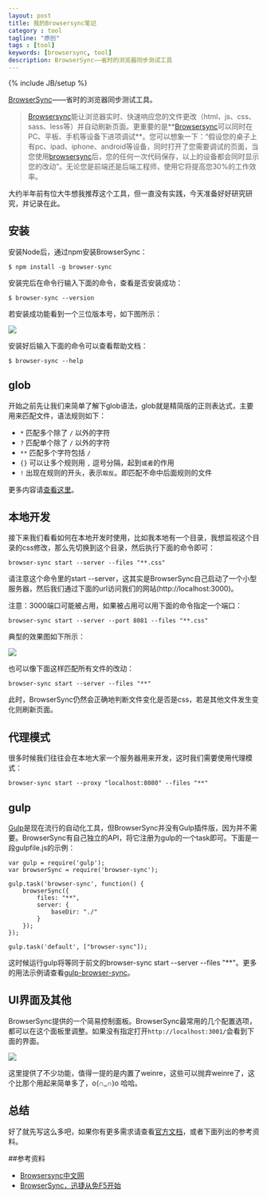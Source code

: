 ```yaml
---
layout: post
title: 我的Browsersync笔记
category : tool
tagline: "原创"
tags : [tool]
keywords: [browsersync, tool]
description: BrowserSync——省时的浏览器同步测试工具
---
```

{% include JB/setup %}

[BrowserSync][1]——省时的浏览器同步测试工具。

> [Browsersync][1]能让浏览器实时、快速响应您的文件更改（html、js、css、sass、less等）并自动刷新页面。更重要的是**[Browsersync][1]可以同时在PC、平板、手机等设备下进项调试**。您可以想象一下：“假设您的桌子上有pc、ipad、iphone、android等设备，同时打开了您需要调试的页面，当您使用[browsersync][1]后，您的任何一次代码保存，以上的设备都会同时显示您的改动”。无论您是前端还是后端工程师，使用它将提高您30%的工作效率。

大约半年前有位大牛想我推荐这个工具，但一直没有实践，今天准备好好研究研究，并记录在此。

## 安装
安装Node后，通过npm安装BrowserSync：

	$ npm install -g browser-sync

安装完后在命令行输入下面的命令，查看是否安装成功：

	$ browser-sync --version

若安装成功能看到一个三位版本号，如下图所示：

![]({{BLOG_IMG}}/187.png)

安装好后输入下面的命令可以查看帮助文档：

	$ browser-sync --help

## glob
开始之前先让我们来简单了解下glob语法，glob就是精简版的正则表达式，主要用来匹配文件，语法规则如下：

- `*` 匹配多个除了 `/` 以外的字符
- `?` 匹配单个除了 `/` 以外的字符
- `**` 匹配多个字符包括 `/`
- `{}` 可以让多个规则用 `,` 逗号分隔，起到`或者`的作用
- `!` 出现在规则的开头，表示`取反`。即匹配不命中后面规则的文件

更多内容请[查看这里](https://github.com/isaacs/node-glob)。

## 本地开发
接下来我们看看如何在本地开发时使用，比如我本地有一个目录，我想监视这个目录的css修改，那么先切换到这个目录，然后执行下面的命令即可：

	browser-sync start --server --files "**.css"

请注意这个命令里的start --server，这其实是BrowserSync自己启动了一个小型服务器，然后我们通过下面的url访问我们的网站(http://localhost:3000)。

注意：3000端口可能被占用，如果被占用可以用下面的命令指定一个端口：

	browser-sync start --server --port 8081 --files "**.css"

典型的效果图如下所示：

![]({{BLOG_IMG}}/188.gif)

也可以像下面这样匹配所有文件的改动：

	browser-sync start --server --files "**"

此时，BrowserSync仍然会正确地判断文件变化是否是css，若是其他文件发生变化则刷新页面。

## 代理模式
很多时候我们往往会在本地大家一个服务器用来开发，这时我们需要使用代理模式：

	browser-sync start --proxy "localhost:8080" --files "**"

## gulp
[Gulp](http://gulpjs.com/)是现在流行的自动化工具，但BrowserSync并没有Gulp插件版，因为并不需要。BrowserSync有自己独立的API，将它注册为gulp的一个task即可。下面是一段gulpfile.js的示例：

	var gulp = require('gulp');
	var browserSync = require('browser-sync');
	
	gulp.task('browser-sync', function() {
	    browserSync({
	        files: "**",
	        server: {
	            baseDir: "./"
	        }
	    });
	});

	gulp.task('default', ["browser-sync"]);

这时候运行gulp将等同于前文的browser-sync start --server --files "**"。更多的用法示例请查看[gulp-browser-sync](https://github.com/BrowserSync/gulp-browser-sync)。

## UI界面及其他
BrowserSync提供的一个简易控制面板。BrowserSync最常用的几个配置选项，都可以在这个面板里调整。如果没有指定打开`http://localhost:3001/`会看到下面的界面。

![]({{BLOG_IMG}}/189.png)

这里提供了不少功能，值得一提的是内置了weinre，这些可以抛弃weinre了，这个比那个用起来简单多了，o(∩_∩)o 哈哈。

## 总结
好了就先写这么多吧，如果你有更多需求请查看[官方文档](https://www.browsersync.io/docs/)，或者下面列出的参考资料。

##参考资料
- [Browsersync中文网](http://www.browsersync.cn/)
- [BrowserSync，迅捷从免F5开始](http://segmentfault.com/a/1190000002607627)

[1]: http://www.browsersync.io/




